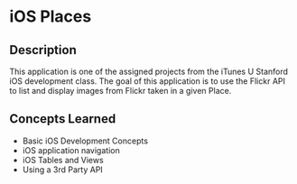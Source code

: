 # iOS Places

## Description
This application is one of the assigned projects from the iTunes U Stanford iOS development class.
The goal of this application is to use the Flickr API to list and display images from Flickr taken in a given Place.

## Concepts Learned
* Basic iOS Development Concepts
* iOS application navigation
* iOS Tables and Views
* Using a 3rd Party API